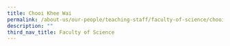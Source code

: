 ```yaml
---
title: Chooi Khee Wai
permalink: /about-us/our-people/teaching-staff/faculty-of-science/chooi-khee-wai/
description: ""
third_nav_title: Faculty of Science
---
```

